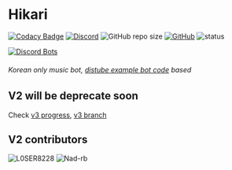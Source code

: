 # Hikari
[![Codacy Badge](https://api.codacy.com/project/badge/Grade/1a43a2de28a740b6aefea484da4ba01a)](https://app.codacy.com/gh/KeepSOBP/Hikari?utm_source=github.com&utm_medium=referral&utm_content=KeepSOBP/Hikari&utm_campaign=Badge_Grade_Settings)
[![Discord](https://img.shields.io/discord/661525235207634994?style=for-the-badge)](https://discord.link/bread)
![GitHub repo size](https://img.shields.io/github/repo-size/KeepSOBP/Hikari?style=for-the-badge)
[![GitHub](https://img.shields.io/github/license/keepsobp/hikari?style=for-the-badge)](https://github.com/KeepSOBP/Hikari/blob/master/LICENSE)
![status](https://img.shields.io/badge/Status-beta-yellowgreen?style=for-the-badge)

[![Discord Bots](https://top.gg/api/widget/status/719163943330906143.svg)](https://top.gg/bot/719163943330906143)

###### Korean only music bot, [distube example bot code](https://github.com/distubejs/example) based

## V2 will be deprecate soon

Check [v3 progress](https://github.com/keepsobp/hikari/projects/2), [v3 branch](https://github.com/keepsobp/hikari/tree/v3)

## V2 contributors
![L0SER8228](https://avatars.githubusercontent.com/u/65214509?s=48&v=4)
![Nad-rb](https://avatars.githubusercontent.com/u/71218761?s=48&v=4)
